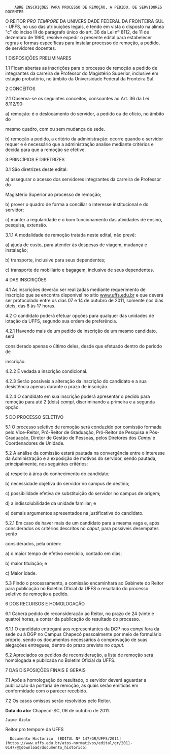        ABRE INSCRIÇÕES PARA PROCESSO DE REMOÇÃO, A PEDIDO, DE SERVIDORES DOCENTES  

O REITOR *PRO TEMPORE* DA UNIVERSIDADE FEDERAL DA FRONTEIRA SUL - UFFS, no uso das atribuições legais, e tendo em vista o disposto na alínea "c" do inciso III do parágrafo único do art. 36 da Lei nº 8112, de 11 de dezembro de 1990, resolve expedir o presente edital para estabelecer regras e formas específicas para instalar processo de remoção, a pedido, de servidores docentes.

 1 DISPOSIÇÕES PRELIMINARES

 1.1 Ficam abertas as inscrições para o processo de remoção a pedido de integrantes da carreira de Professor do Magistério Superior, inclusive em estágio probatório, no âmbito da Universidade Federal da Fronteira Sul.

 2 CONCEITOS

 2.1 Observa-se os seguintes conceitos, consoantes ao Art. 36 da Lei 8.112/90:

 a) remoção: é o deslocamento do servidor, a pedido ou de ofício, no âmbito do

 mesmo quadro, com ou sem mudança de sede.

 b) remoção a pedido, a critério da administração: ocorre quando o servidor requer e é necessário que a administração analise mediante critérios e decida para que a remoção se efetive.

 3 PRINCÍPIOS E DIRETRIZES

 3.1 São diretrizes deste edital:

 a) assegurar o acesso dos servidores integrantes da carreira de Professor do

 Magistério Superior ao processo de remoção;

 b) prover o quadro de forma a conciliar o interesse institucional e do servidor;

 c) manter a regularidade e o bom funcionamento das atividades de ensino, pesquisa, extensão.

 3.1.1 A modalidade de remoção tratada neste edital, não prevê:

 a) ajuda de custo, para atender às despesas de viagem, mudança e instalação;

 b) transporte, inclusive para seus dependentes;

 c) transporte de mobiliário e bagagem, inclusive de seus dependentes.

 4 DAS INSCRIÇÕES

 4.1 As inscrições deverão ser realizadas mediante requerimento de inscrição que se encontra disponível no sítio www.uffs.edu.br e que deverá ser protocolado entre os dias 07 e 14 de outubro de 2011, somente nos dias úteis, das 8 às 17 horas.

 4.2 O candidato poderá efetuar opções para qualquer das unidades de lotação da UFFS, segundo sua ordem de preferência.

 4.2.1 Havendo mais de um pedido de inscrição de um mesmo candidato, será

 considerado apenas o último deles, desde que efetuado dentro do período de

 inscrição.

 4.2.2 É vedada a inscrição condicional.

 4.2.3 Serão possíveis a alteração da inscrição do candidato e a sua desistência apenas durante o prazo de inscrição.

 4.2.4 O candidato em sua inscrição poderá apresentar o pedido para remoção para até 2 (dois) *campi*, discriminando a primeira e a segunda opção.

 5 DO PROCESSO SELETIVO

 5.1 O processo seletivo de remoção será conduzido por comissão formada pelo Vice-Reitor, Pró-Reitor de Graduação, Pró-Reitor de Pesquisa e Pós- Graduação, Diretor de Gestão de Pessoas, pelos Diretores dos *Campi* e Coordenadores de Unidade.

 5.2 A análise da comissão estará pautada na convergência entre o interesse da Administração e a exposição de motivos do servidor, sendo pautada, principalmente, nos seguintes critérios:

 a) respeito à área do conhecimento do candidato;

 b) necessidade objetiva do servidor no campus de destino;

 c) possibilidade efetiva de substituição do servidor no campus de origem;

 d) a indissolubilidade da unidade familiar; e

 e) demais argumentos apresentados na justificativa do candidato.

 5.2.1 Em caso de haver mais de um candidato para a mesma vaga e, após considerados os critérios descritos no *caput*, para possíveis desempates serão

 considerados, pela ordem:

 a) o maior tempo de efetivo exercício, contado em dias;

 b) maior titulação; e

 c) Maior idade.

 5.3 Findo o processamento, a comissão encaminhará ao Gabinete do Reitor para publicação no Boletim Oficial da UFFS o resultado do processo seletivo de remoção a pedido.

 6 DOS RECURSOS E HOMOLOGAÇÃO

 6.1 Caberá pedido de reconsideração ao Reitor, no prazo de 24 (vinte e quatro) horas, a contar da publicação do resultado do processo.

 6.1.1 O candidato entregará aos representantes da DGP nos c*ampi* fora da sede ou à DGP no Campus Chapecó pessoalmente por meio de formulário próprio, sendo os documentos necessários à comprovação de suas alegações entregues, dentro do prazo previsto no *caput*.

 6.2 Apreciados os pedidos de reconsideração, a lista de remoção será homologada e publicada no Boletim Oficial da UFFS.

 7 DAS DISPOSIÇÕES FINAIS E GERAIS

 7.1 Após a homologação do resultado, o servidor deverá aguardar a publicação da portaria de remoção, as quais serão emitidas em conformidade com o parecer recebido.

 7.2 Os casos omissos serão resolvidos pelo Reitor.

  

   **Data do ato:** Chapecó-SC, 06 de outubro de 2011.   
 

    Jaime Giolo   
 Reitor pro tempore da UFFS 

      Documento Histórico  [EDITAL Nº 147/GR/UFFS/2011](https://www.uffs.edu.br/atos-normativos/edital/gr/2011-0147/@@download/documento_historico)     
      